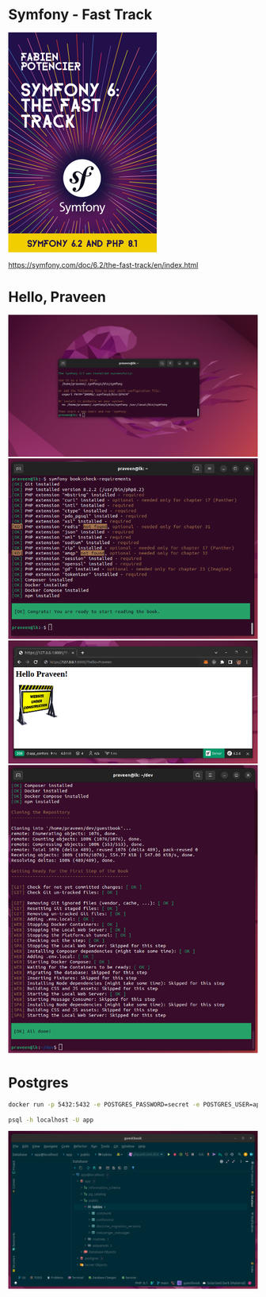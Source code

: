 # Symfony - Fast Track

![](public/github/symfony-fast-track.png)

https://symfony.com/doc/6.2/the-fast-track/en/index.html

# Hello, Praveen

![](public/github/symfony-cli-installed.png)
![](public/github/ready-to-start-book.png)
![](public/github/hello-praveen.png)
![](public/github/symfony-book-checkout.png)

# Postgres

```bash
docker run -p 5432:5432 -e POSTGRES_PASSWORD=secret -e POSTGRES_USER=app --name db -d postgres:15-alpine
```

```bash
psql -h localhost -U app
```

![](public/github/phpstorm-db.png)
